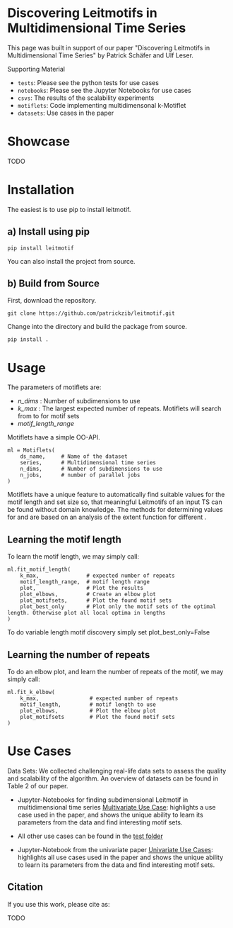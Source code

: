 # Discovering Leitmotifs in Multidimensional Time Series

This page was built in support of our paper "Discovering Leitmotifs in Multidimensional 
Time Series" by Patrick Schäfer and Ulf Leser.

Supporting Material
- `tests`: Please see the python tests for use cases
- `notebooks`: Please see the Jupyter Notebooks for use cases
- `csvs`: The results of the scalability experiments
- `motiflets`: Code implementing multidimensonal k-Motiflet
- `datasets`: Use cases in the paper

# Showcase

TODO 

# Installation

The easiest is to use pip to install leitmotif.

## a) Install using pip
```
pip install leitmotif
```

You can also install the project from source.

## b) Build from Source

First, download the repository.
```
git clone https://github.com/patrickzib/leitmotif.git
```

Change into the directory and build the package from source.
```
pip install .
```

# Usage

The parameters of motiflets are:

- *n_dims* : Number of subdimensions to use
- *k_max* : The largest expected number of repeats. Motiflets will search from  to  for motif sets
- *motif_length_range*

Motiflets have a simple OO-API.

    ml = Motiflets(
        ds_name,     # Name of the dataset
        series,      # Multidimensional time series
        n_dims,      # Number of subdimensions to use
        n_jobs,      # number of parallel jobs
    )
  
Motiflets have a unique feature to automatically find suitable values for the motif length  and set size  so, that meaningful Leitmotifs of an input TS can be found without domain knowledge. The methods for determining values for  and  are based on an analysis of the extent function for different .

## Learning the motif length 

To learn the motif length, we may simply call:

    ml.fit_motif_length(
        k_max,               # expected number of repeats
        motif_length_range,  # motif length range
        plot,                # Plot the results
        plot_elbows,         # Create an elbow plot 
        plot_motifsets,      # Plot the found motif sets
        plot_best_only       # Plot only the motif sets of the optimal length. Otherwise plot all local optima in lengths
    )    
To do variable length motif discovery simply set plot_best_only=False

## Learning the number of repeats

To do an elbow plot, and learn the number of repeats of the motif, we may simply call:

    ml.fit_k_elbow(
        k_max,                # expected number of repeats
        motif_length,         # motif length to use
        plot_elbows,          # Plot the elbow plot
        plot_motifsets        # Plot the found motif sets
    )
    
# Use Cases

Data Sets: We collected challenging real-life data sets to assess the quality and 
scalability of the algorithm. An overview of datasets can be found in Table 2 
of our paper. 

- Jupyter-Notebooks for finding subdimensional Leitmotif in multidimensional time series
<a href="notebooks/use_cases_paper.ipynb">Multivariate Use Case</a>:
highlights a use case used in the paper, and shows the unique ability 
to learn its parameters from the data and find interesting motif sets.

- All other use cases can be found in the <a href="tests">test folder</a>

- Jupyter-Notebook from the univariate paper
<a href="notebooks/use_cases_paper.ipynb">Univariate Use Cases</a>:
highlights all use cases used in the paper and shows the unique ability 
to learn its parameters from the data and find interesting motif sets.



## Citation
If you use this work, please cite as:

TODO
